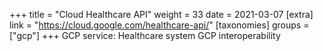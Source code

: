 +++
title = "Cloud Healthcare API"
weight = 33
date = 2021-03-07
[extra]
link = "https://cloud.google.com/healthcare-api/"
[taxonomies]
groups = ["gcp"]
+++
GCP service: Healthcare system GCP interoperability

